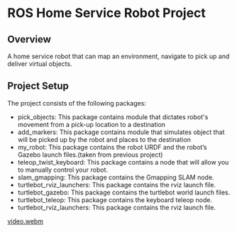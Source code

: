 # ROS Home Service Robot Project

## Overview
 A home service robot that can map an environment, navigate to pick up and deliver virtual objects.

## Project Setup
The project consists of the following packages:
* pick_objects: This package contains module that dictates robot's movement from a pick-up location to a destination
* add_markers: This package contains module that simulates object that will be picked up by the robot and places to the destination
* my_robot: This package contains the robot URDF and the robot’s Gazebo launch files.(taken from previous project)
* teleop_twist_keyboard: This package contains a node that will allow you to manually control your robot.
* slam_gmapping: This package contains the Gmapping SLAM node.
* turtlebot_rviz_launchers: This package contains the rviz launch file.
* turtlebot_gazebo: This package contains the turtlebot world launch files.
* turtlebot_teleop: This package contains the keyboard teleop node.
* turtlebot_rviz_launchers: This package contains the rviz launch file.

[video.webm](https://github.com/FarizKesten/HomeServiceRobot/assets/32988360/a713591d-b130-4597-8190-50e9d4edffc1)
